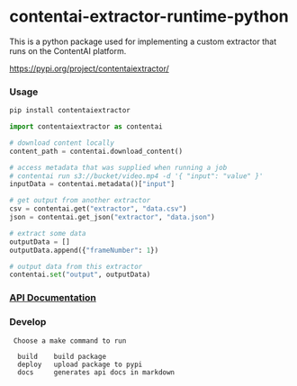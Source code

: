 # contentai-extractor-runtime-python

This is a python package used for implementing a custom extractor that runs on the ContentAI platform.

https://pypi.org/project/contentaiextractor/

### Usage

```sh
pip install contentaiextractor
```

```python
import contentaiextractor as contentai

# download content locally
content_path = contentai.download_content()

# access metadata that was supplied when running a job
# contentai run s3://bucket/video.mp4 -d '{ "input": "value" }'
inputData = contentai.metadata()["input"]

# get output from another extractor
csv = contentai.get("extractor", "data.csv")
json = contentai.get_json("extractor", "data.json")

# extract some data
outputData = []
outputData.append({"frameNumber": 1})

# output data from this extractor
contentai.set("output", outputData)
```

### [API Documentation](apidocs.md)


### Develop

```
 Choose a make command to run

  build    build package
  deploy   upload package to pypi
  docs     generates api docs in markdown
```
